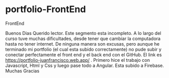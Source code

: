 # portfolio-FrontEnd
FrontEnd

Buenos Dias Querido lector. Este segmento esta incompleto. A lo largo del curso tuve muchas dificultades, desde tener que cambiar 
la computadora hasta no tener internet. De ninguna manera son excusas, pero aunque he terminado mi portfolio (el cual esta subido 
correctamente) no pude subir y conectar perfectamente el front end y el back end con el GitHub. 
El link es https://portfolio-juanfrancisco.web.app/ . Primero hice el trabajo con Javascript, Html y Css y luego pase todo a Angular. Esta subido a Firebase.
  Muchas Gracias
